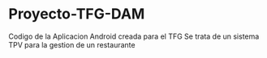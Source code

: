 # Proyecto-TFG-DAM
Codigo de la Aplicacion Android creada para el TFG
Se trata de un sistema TPV para la gestion de un restaurante
